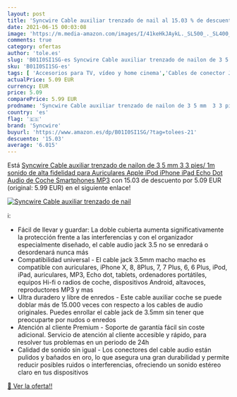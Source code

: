 ```yaml
---
layout: post
title: 'Syncwire Cable auxiliar trenzado de nail al 15.03 % de descuento'
date: 2021-06-15 00:03:08
image: 'https://m.media-amazon.com/images/I/41keHkJAykL._SL500_._SL400_.jpg'
comments: true
category: ofertas
author: 'tole.es'
slug: 'B01I0SI1SG-es Syncwire Cable auxiliar trenzado de nailon de 3 5 mm 3 3...'
sku: 'B01I0SI1SG-es'
tags: [ 'Accesorios para TV, vídeo y home cinema','Cables de conector Jack','Cables para TV, vídeo y home cinema','Electrónica','TV, vídeo y home cinema','apple','ipad','iphone','ipod','syncwire', ]
actualPrice: 5.09 EUR
currency: EUR
price: 5.09
comparePrice: 5.99 EUR
prodname: 'Syncwire Cable auxiliar trenzado de nailon de 3 5 mm  3 3 pies/ 1m  sonido de alta fidelidad  para Auriculares  Apple iPod  iPhone  iPad  Echo Dot  Audio de Coche  Smartphones  MP3'
country: 'es'
flag: '🇪🇸'
brand: 'Syncwire'
buyurl: 'https://www.amazon.es/dp/B01I0SI1SG/?tag=tolees-21'
descuento: '15.03'
average: '6.015'
---
```


Está [Syncwire Cable auxiliar trenzado de nailon de 3 5 mm  3 3 pies/ 1m  sonido de alta fidelidad  para Auriculares  Apple iPod  iPhone  iPad  Echo Dot  Audio de Coche  Smartphones  MP3](https://www.amazon.es/dp/B01I0SI1SG/?tag=tolees-21) con 15.03 de descuento por 5.09 EUR (original: 5.99 EUR) en el siguiente enlace!

[![Syncwire Cable auxiliar trenzado de nail](https://m.media-amazon.com/images/I/41keHkJAykL._SL500_._SL400_.jpg)](https://www.amazon.es/dp/B01I0SI1SG/?tag=tolees-21)

ℹ️:

- Fácil de llevar y guardar: La doble cubierta aumenta significativamente la protección frente a las interferencias y con el organizador especialmente diseñado, el cable audio jack 3.5 no se enredará o desordenará nunca más
- Compatibilidad universal - El cable jack 3.5mm macho macho es compatible con auriculares, iPhone X, 8, 8Plus, 7, 7 Plus, 6, 6 Plus, iPod, iPad, auriculares, MP3, Echo dot, tablets, ordenadores portátiles, equipos Hi-fi o radios de coche, dispositivos Android, altavoces, reproductores MP3 y mas
- Ultra duradero y libre de enredos - Este cable auxiliar coche se puede doblar más de 15.000 veces con respecto a los cables de audio originales. Puedes enrollar el cable jack de 3.5mm sin tener que preocuparte por nudos o enredos
- Atención al cliente Premium - Soporte de garantía fácil sin coste adicional. Servicio de atención al cliente accesible y rápido, para resolver tus problemas en un periodo de 24h
- Calidad de sonido sin igual - Los conectores del cable audio están pulidos y bañados en oro, lo que asegura una gran durabilidad y permite reducir posibles ruidos o interferencias, ofreciendo un sonido estéreo claro en tus dispositivos

[🛒 Ver la oferta!!](https://www.amazon.es/dp/B01I0SI1SG/?tag=tolees-21)
